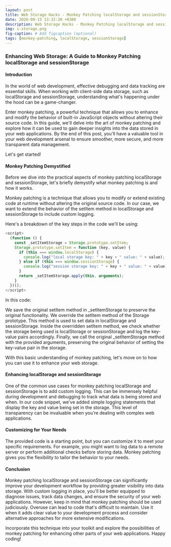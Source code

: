 ```yaml
---
layout: post
title: Web Storage Hacks - Monkey Patching localStorage and sessionStorage for Insight
date: 2020-09-15 13:32:20 +0300
description: Web Storage Hacks - Monkey Patching localStorage and sessionStorage for Insight
img: i-storage.png
fig-caption: # Add figcaption (optional)
tags: [monkey-patching, localStorage, sessionStorage]
---
```

### Enhancing Web Storage: A Guide to Monkey Patching localStorage and sessionStorage

#### Introduction

In the world of web development, effective debugging and data tracking are essential skills. When working with client-side data storage, such as localStorage and sessionStorage, understanding what's happening under the hood can be a game-changer.

Enter monkey patching, a powerful technique that allows you to enhance and modify the behavior of built-in JavaScript objects without altering their source code. In this guide, we'll delve into the art of monkey patching and explore how it can be used to gain deeper insights into the data stored in your web applications. By the end of this post, you'll have a valuable tool in your web development arsenal to ensure smoother, more secure, and more transparent data management.

Let's get started!

#### Monkey Patching Demystified

Before we dive into the practical aspects of monkey patching localStorage and sessionStorage, let's briefly demystify what monkey patching is and how it works.

Monkey patching is a technique that allows you to modify or extend existing code at runtime without altering the original source code. In our case, we want to extend the behavior of the setItem method in localStorage and sessionStorage to include custom logging.

Here's a breakdown of the key steps in the code we'll be using:

```javascript
<script>
  (function () {
    const _setItemStorage = Storage.prototype.setItem;
    Storage.prototype.setItem = function (key, value) {
      if (this === window.localStorage) {
        console.log("local storage key: " + key + " value: " + value);
      } else if (this === window.sessionStorage) {
        console.log("session storage key: " + key + " value: " + value);
      }
      return _setItemStorage.apply(this, arguments);
    }
  })();
</script>
```
In this code:

We save the original setItem method in _setItemStorage to preserve the original functionality. We override the setItem method of the Storage prototype. This method is used to set data in localStorage and sessionStorage. Inside the overridden setItem method, we check whether the storage being used is localStorage or sessionStorage and log the key-value pairs accordingly. Finally, we call the original _setItemStorage method with the provided arguments, preserving the original behavior of setting the key-value pair in the storage.

With this basic understanding of monkey patching, let's move on to how you can use it to enhance your web storage.

#### Enhancing localStorage and sessionStorage
One of the common use cases for monkey patching localStorage and sessionStorage is to add custom logging. This can be immensely helpful during development and debugging to track what data is being stored and when. In our code snippet, we've added simple logging statements that display the key and value being set in the storage. This level of transparency can be invaluable when you're dealing with complex web applications.

#### Customizing for Your Needs
The provided code is a starting point, but you can customize it to meet your specific requirements. For example, you might want to log data to a remote server or perform additional checks before storing data. Monkey patching gives you the flexibility to tailor the behavior to your needs.

#### Conclusion
Monkey patching localStorage and sessionStorage can significantly improve your development workflow by providing greater visibility into data storage. With custom logging in place, you'll be better equipped to diagnose issues, track data changes, and ensure the security of your web applications. However, keep in mind that monkey patching should be used judiciously. Overuse can lead to code that's difficult to maintain. Use it when it adds clear value to your development process and consider alternative approaches for more extensive modifications.

Incorporate this technique into your toolkit and explore the possibilities of monkey patching for enhancing other parts of your web applications. Happy coding!
